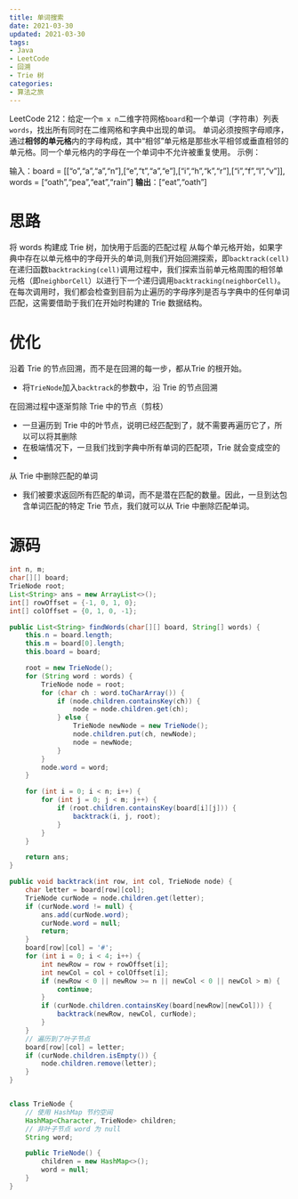```yaml
---
title: 单词搜索
date: 2021-03-30
updated: 2021-03-30
tags:
- Java
- LeetCode
- 回溯
- Trie 树
categories:
- 算法之旅
---
```


LeetCode 212：给定一个`m x n`二维字符网格`board`和一个单词（字符串）列表`words`，找出所有同时在二维网格和字典中出现的单词。
单词必须按照字母顺序，通过**相邻的单元格**内的字母构成，其中“相邻”单元格是那些水平相邻或垂直相邻的单元格。同一个单元格内的字母在一个单词中不允许被重复使用。
示例：

输入：board = [[“o”,“a”,“a”,“n”],[“e”,“t”,“a”,“e”],[“i”,“h”,“k”,“r”],[“i”,“f”,“l”,“v”]], words = [“oath”,“pea”,“eat”,“rain”]
**输出**：[“eat”,“oath”]

# 思路
将 words 构建成 Trie  树，加快用于后面的匹配过程
从每个单元格开始，如果字典中存在以单元格中的字母开头的单词,则我们开始回溯探索，即`backtrack(cell)`
在递归函数`backtracking(cell)`调用过程中，我们探索当前单元格周围的相邻单元格（即`neighborCell`）以进行下一个递归调用`backtracking(neighborCell)`。在每次调用时，我们都会检查到目前为止遍历的字母序列是否与字典中的任何单词匹配，这需要借助于我们在开始时构建的 Trie 数据结构。

# 优化
沿着 Trie 的节点回溯，而不是在回溯的每一步，都从Trie 的根开始。
- 将`TrieNode`加入`backtrack`的参数中，沿 Trie 的节点回溯

在回溯过程中逐渐剪除 Trie 中的节点（剪枝）
- 一旦遍历到 Trie 中的叶节点，说明已经匹配到了，就不需要再遍历它了，所以可以将其删除
- 在极端情况下，一旦我们找到字典中所有单词的匹配项，Trie 就会变成空的
- 

从 Trie 中删除匹配的单词
- 我们被要求返回所有匹配的单词，而不是潜在匹配的数量。因此，一旦到达包含单词匹配的特定 Trie 节点，我们就可以从 Trie 中删除匹配单词。


# 源码
```java
int n, m;
char[][] board;
TrieNode root;
List<String> ans = new ArrayList<>();
int[] rowOffset = {-1, 0, 1, 0};
int[] colOffset = {0, 1, 0, -1};

public List<String> findWords(char[][] board, String[] words) {
    this.n = board.length;
    this.m = board[0].length;
    this.board = board;

    root = new TrieNode();
    for (String word : words) {
        TrieNode node = root;
        for (char ch : word.toCharArray()) {
            if (node.children.containsKey(ch)) {
                node = node.children.get(ch);
            } else {
                TrieNode newNode = new TrieNode();
                node.children.put(ch, newNode);
                node = newNode;
            }
        }
        node.word = word;
    }

    for (int i = 0; i < n; i++) {
        for (int j = 0; j < m; j++) {
            if (root.children.containsKey(board[i][j])) {
                backtrack(i, j, root);
            }
        }
    }

    return ans;
}

public void backtrack(int row, int col, TrieNode node) {
    char letter = board[row][col];
    TrieNode curNode = node.children.get(letter);
    if (curNode.word != null) {
        ans.add(curNode.word);
        curNode.word = null;
        return;
    }
    board[row][col] = '#';
    for (int i = 0; i < 4; i++) {
        int newRow = row + rowOffset[i];
        int newCol = col + colOffset[i];
        if (newRow < 0 || newRow >= n || newCol < 0 || newCol > m) {
            continue;
        }
        if (curNode.children.containsKey(board[newRow][newCol])) {
            backtrack(newRow, newCol, curNode);
        }
    }
    // 遍历到了叶子节点
    board[row][col] = letter;
    if (curNode.children.isEmpty()) {
        node.children.remove(letter);
    }
}


class TrieNode {
    // 使用 HashMap 节约空间
    HashMap<Character, TrieNode> children;
    // 非叶子节点 word 为 null
    String word;

    public TrieNode() {
        children = new HashMap<>();
        word = null;
    }
}
```
